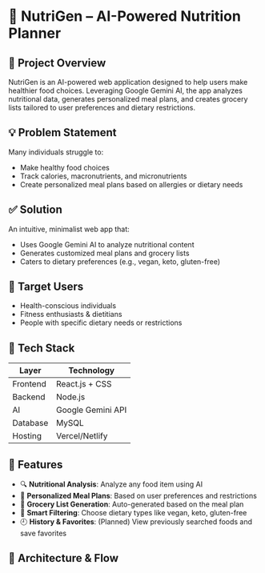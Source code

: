 # 🥗 NutriGen – AI-Powered Nutrition Planner

## 🚀 Project Overview
NutriGen is an AI-powered web application designed to help users make healthier food choices. Leveraging Google Gemini AI, the app analyzes nutritional data, generates personalized meal plans, and creates grocery lists tailored to user preferences and dietary restrictions.

## 💡 Problem Statement
Many individuals struggle to:
- Make healthy food choices
- Track calories, macronutrients, and micronutrients
- Create personalized meal plans based on allergies or dietary needs

## ✅ Solution
An intuitive, minimalist web app that:
- Uses Google Gemini AI to analyze nutritional content
- Generates customized meal plans and grocery lists
- Caters to dietary preferences (e.g., vegan, keto, gluten-free)

## 🎯 Target Users
- Health-conscious individuals
- Fitness enthusiasts & dietitians
- People with specific dietary needs or restrictions

## 🔧 Tech Stack
| Layer          | Technology          |
|---------------|--------------------|
| Frontend      | React.js + CSS     |
| Backend       | Node.js            |
| AI            | Google Gemini API  |
| Database      | MySQL              |
| Hosting       | Vercel/Netlify     |

## 🧩 Features
- 🔍 **Nutritional Analysis**: Analyze any food item using AI
- 🍱 **Personalized Meal Plans**: Based on user preferences and restrictions
- 🛒 **Grocery List Generation**: Auto-generated based on the meal plan
- 🧠 **Smart Filtering**: Choose dietary types like vegan, keto, gluten-free
- 🕘 **History & Favorites**: (Planned) View previously searched foods and save favorites

## 📐 Architecture & Flow
